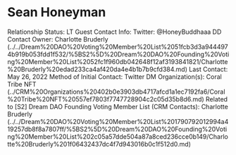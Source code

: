 # Sean Honeyman

Relationship Status: LT Guest
Contact Info: Twitter: @HoneyBuddhaaa
DD Contact Owner: Charlotte Bruderly (../../Dream%20DAO%20Voting%20Member%20List%2051fcb3d3a9444974b919b053fdd1f532/%5BS2%5D%20Dream%20DAO%20Founding%20Voting%20Member%20List%2052fc1f960db042648f12af3193841821/Charlotte%20Bruderly%20edad233ca4af420da4e4b1b7b9cfd384.md)
Last Contact: May 26, 2022
Method of Initial Contact: Twitter DM
Organization(s): Coral Tribe NFT (../CRM%20Organizations%20402b0e3903db4717afcd1a1ec7192fa6/Coral%20Tribe%20NFT%20557ef7803f7747728904c2c05d35b8d6.md)
Related to [S2] Dream DAO Founding Voting Member List (CRM Contacts): Charlotte Bruderly (../../Dream%20DAO%20Voting%20Member%20List%201790792012994a419257db8f8a7807ff/%5BS2%5D%20Dream%20DAO%20Founding%20Voting%20Member%20List%202c05a57dde504a87a8ced236cce0b149/Charlotte%20Bruderly%201f06432437dc4f7d943016b0c1f512d0.md)